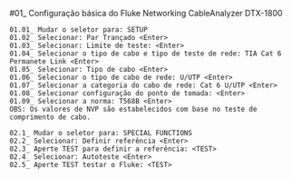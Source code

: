 #01_ Configuração básica do Fluke Networking CableAnalyzer DTX-1800

    01.01_ Mudar o seletor para: SETUP
    01.02_ Selecionar: Par Trançado <Enter>
    01.03_ Selecionar: Limite de teste: <Enter>
    01.04_ Selecionar o tipo de cabo e tipo de teste de rede: TIA Cat 6 Permanete Link <Enter>
    01.05_ Selecionar: Tipo de cabo <Enter>
    01.06_ Selecionar o tipo de cabo de rede: U/UTP <Enter>
    01.07_ Selecionar a categoria do cabo de rede: Cat 6 U/UTP <Enter>
    01.08_ Selecionar configuração do ponto de tomada: <Enter>
    01.09_ Selecionar a norma: T568B <Enter>
    OBS: Os valores de NVP são estabelecidos com base no teste de comprimento de cabo.

    02.1_ Mudar o seletor para: SPECIAL FUNCTIONS
    02.2_ Selecionar: Definir referência <Enter>
    02.3_ Aperte TEST para definir a referência: <TEST>
    02.4_ Selecionar: Autoteste <Enter>
    02.5_ Aperte TEST testar o Fluke: <TEST>
